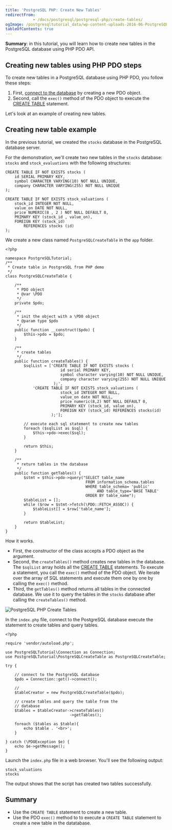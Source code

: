 ```yaml
---
title: 'PostgreSQL PHP: Create New Tables'
redirectFrom: 
            - /docs/postgresql/postgresql-php/create-tables/
ogImage: /postgresqltutorial_data/wp-content-uploads-2016-06-PostgreSQL-PHP-Create-Tables.png
tableOfContents: true
---
```


**Summary**: in this tutorial, you will learn how to create new tables in the PostgreSQL database using PHP PDO API.



## Creating new tables using PHP PDO steps



To create new tables in a PostgreSQL database using PHP PDO, you follow these steps:



1. First, [connect to the database](https://www.postgresqltutorial.com/postgresql-php/connect/) by creating a new PDO object.
2. Second, call the `exec()` method of the PDO object to execute the [CREATE TABLE](/docs/postgresql/postgresql-create-table) statement.



Let's look at an example of creating new tables.



## Creating new table example



In the previous tutorial, we created the `stocks` database in the PostgreSQL database server.



For the demonstration, we'll create two new tables in the `stocks` database: `stocks` and `stock_evaluations` with the following structures:



```
CREATE TABLE IF NOT EXISTS stocks (
    id SERIAL PRIMARY KEY,
    symbol CHARACTER VARYING(10) NOT NULL UNIQUE,
    company CHARACTER VARYING(255) NOT NULL UNIQUE
);
```



```
CREATE TABLE IF NOT EXISTS stock_valuations (
    stock_id INTEGER NOT NULL,
    value_on DATE NOT NULL,
    price NUMERIC(8 , 2 ) NOT NULL DEFAULT 0,
    PRIMARY KEY (stock_id , value_on),
    FOREIGN KEY (stock_id)
        REFERENCES stocks (id)
);
```



We create a new class named `PostgreSQLCreateTable` in the `app` folder.



```
<?php

namespace PostgreSQLTutorial;
/**
 * Create table in PostgreSQL from PHP demo
 */
class PostgreSQLCreateTable {

    /**
     * PDO object
     * @var \PDO
     */
    private $pdo;

    /**
     * init the object with a \PDO object
     * @param type $pdo
     */
    public function __construct($pdo) {
        $this->pdo = $pdo;
    }

    /**
     * create tables
     */
    public function createTables() {
        $sqlList = ['CREATE TABLE IF NOT EXISTS stocks (
                        id serial PRIMARY KEY,
                        symbol character varying(10) NOT NULL UNIQUE,
                        company character varying(255) NOT NULL UNIQUE
                     );',
            'CREATE TABLE IF NOT EXISTS stock_valuations (
                        stock_id INTEGER NOT NULL,
                        value_on date NOT NULL,
                        price numeric(8,2) NOT NULL DEFAULT 0,
                        PRIMARY KEY (stock_id, value_on),
                        FOREIGN KEY (stock_id) REFERENCES stocks(id)
                    );'];

        // execute each sql statement to create new tables
        foreach ($sqlList as $sql) {
            $this->pdo->exec($sql);
        }

        return $this;
    }

    /**
     * return tables in the database
     */
    public function getTables() {
        $stmt = $this->pdo->query("SELECT table_name
                                   FROM information_schema.tables
                                   WHERE table_schema= 'public'
                                        AND table_type='BASE TABLE'
                                   ORDER BY table_name");
        $tableList = [];
        while ($row = $stmt->fetch(\PDO::FETCH_ASSOC)) {
            $tableList[] = $row['table_name'];
        }

        return $tableList;
    }
}
```



How it works.



- First, the constructor of the class accepts a PDO object as the argument.
- Second, the `createTables()` method creates new tables in the database. The `$sqlList` array holds all the [CREATE TABLE](/docs/postgresql/postgresql-create-table) statements. To execute a statement, you call the `exec()` method of the PDO object. We iterate over the array of SQL statements and execute them one by one by calling the `exec()` method.
- Third, the `getTables()` method returns all tables in the connected database. We use it to query the tables in the `stocks` database after calling the `createTables()` method.



![PostgreSQL PHP Create Tables](/postgresqltutorial_data/wp-content-uploads-2016-06-PostgreSQL-PHP-Create-Tables.png)



In the `index.php` file, connect to the PostgreSQL database execute the statement to create tables and query tables.



```
<?php

require 'vendor/autoload.php';

use PostgreSQLTutorial\Connection as Connection;
use PostgreSQLTutorial\PostgreSQLCreateTable as PostgreSQLCreateTable;

try {

    // connect to the PostgreSQL database
    $pdo = Connection::get()->connect();

    //
    $tableCreator = new PostgreSQLCreateTable($pdo);

    // create tables and query the table from the
    // database
    $tables = $tableCreator->createTables()
                            ->getTables();

    foreach ($tables as $table){
        echo $table . '<br>';
    }

} catch (\PDOException $e) {
    echo $e->getMessage();
}
```



Launch the `index.php` file in a web browser. You'll see the following output:



```
stock_valuations
stocks
```



The output shows that the script has created two tables successfully.



## Summary



- Use the `CREATE TABLE` statement to create a new table.
- Use the PDO `exec()` method to to execute a `CREATE TABLE` statement to create a new table in the datatabase.

